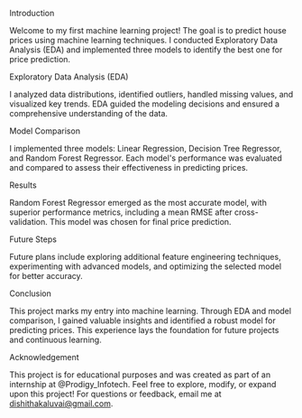 Introduction

Welcome to my first machine learning project! The goal is to predict house prices using machine learning techniques. I conducted Exploratory Data Analysis (EDA) and implemented three models to identify the best one for price prediction.

Exploratory Data Analysis (EDA)

I analyzed data distributions, identified outliers, handled missing values, and visualized key trends. EDA guided the modeling decisions and ensured a comprehensive understanding of the data.

Model Comparison

I implemented three models: Linear Regression, Decision Tree Regressor, and Random Forest Regressor. Each model's performance was evaluated and compared to assess their effectiveness in predicting prices.

Results

Random Forest Regressor emerged as the most accurate model, with superior performance metrics, including a mean RMSE after cross-validation. This model was chosen for final price prediction.

Future Steps

Future plans include exploring additional feature engineering techniques, experimenting with advanced models, and optimizing the selected model for better accuracy.

Conclusion

This project marks my entry into machine learning. Through EDA and model comparison, I gained valuable insights and identified a robust model for predicting prices. This experience lays the foundation for future projects and continuous learning.

Acknowledgement

This project is for educational purposes and was created as part of an internship at @Prodigy_Infotech. Feel free to explore, modify, or expand upon this project! For questions or feedback, email me at dishithakaluvai@gmail.com.

